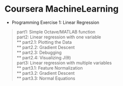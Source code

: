 # Coursera MachineLearning
- Programming Exercise 1: Linear Regression
> part1: Simple Octave/MATLAB function<br/>
> part2: Linear regression with one variable<br/>
> ** part2.1: Plotting the Data<br/>
> ** part2.2: Gradient Descent<br/>
> ** part2.3: Debugging<br/>
> ** part2.4: Visualizing J(θ)<br/>
> part3: Linear regression with multiple variables<br/>
> ** part3.1: Feature Normalization<br/>
> ** part3.2: Gradient Descent<br/>
> ** part3.3: Normal Equations<br/>

